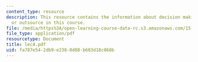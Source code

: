 ```yaml
---
content_type: resource
description: This resource contains the information about decision makingn-insource
  or outsource in this course.
file: /media/https%3A/open-learning-course-data-rc.s3.amazonaws.com/15-963-management-accounting-and-control-spring-2007/fa787e542db9e2380d88b603d18c068b_lec4.pdf
file_type: application/pdf
resourcetype: Document
title: lec4.pdf
uid: fa787e54-2db9-e238-0d88-b603d18c068b
---
```

